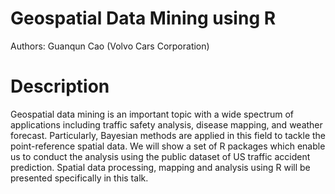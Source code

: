 # Geospatial Data Mining using R

Authors: Guanqun Cao (Volvo Cars Corporation) 

# Description 

Geospatial data mining is an important topic with a wide spectrum of applications including traffic safety analysis, disease mapping, and weather forecast. Particularly, Bayesian methods are applied in this field to tackle the point-reference spatial data. We will show a set of R packages which enable us to conduct the analysis using the public dataset of US traffic accident prediction. Spatial data processing, mapping and analysis using R will be presented specifically in this talk.